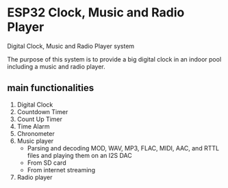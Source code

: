 # ESP32 Clock, Music and Radio Player
Digital Clock, Music and Radio Player system

The purpose of this system is to provide a big digital clock in an indoor pool including a music and radio player.

## main functionalities
1. Digital Clock
2. Countdown Timer
3. Count Up Timer
4. Time Alarm
5. Chronometer
6. Music player
   - Parsing and decoding MOD, WAV, MP3, FLAC, MIDI, AAC, and RTTL files and playing them on an I2S DAC
   - From SD card
   - From internet streaming
7. Radio player
